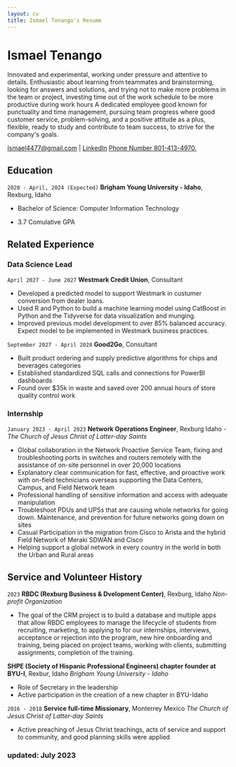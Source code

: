 ```yaml
---
layout: cv
title: Ismael Tenango's Resume
---
```

# Ismael Tenango

Innovated and experimental, working under pressure and attentive to details. Enthusiastic about learning from teammates and brainstorming, looking for answers and solutions, and trying not to make more problems in the team or project, investing time out of the work schedule to be more productive during work hours
A dedicated employee good known for punctuality and time management, pursuing team progress where good customer service, problem-solving, and a positive attitude as a plus, flexible, ready to study and contribute to team success, to strive for the company's goals.

<div id="webaddress">
  <a href = "mailto: ismael4477@gmail.com">Ismael4477@gmail.com</a>
<!-- | <a href="https://byuidatascience.github.io/development.html">Data Science Program</a> -->
| <a href="https://www.linkedin.com/in/ismael-tenango1998/">LinkedIn</a>
<!-- | <a href="https://github.com/byuids-resumes">GitHub</a> -->
  <a href="tel:8014134970">Phone Number 801-413-4970.</a>
</div>

<!-- https://www.monique.tech/the-art-of-markdown -->

## Education

`2020 - April, 2024 (Expected)`
__Brigham Young University - Idaho__, Rexburg, Idaho

- Bachelor of Science: Computer Information Technology 

- 3.7 Comulative GPA



## Related Experience



### Data Science Lead

`April 2027 - June 2027`
__Westmark Credit Union__, Consultant

- Developed a predicted model to support Westmark in custumer conversion from dealer loans.
- Used R and Python to build a machine learning model using CatBoost in Python and the Tidyverse for data visualization and munging. 
- Improved previous model development to over 85% balanced accuracy. Expect model to be implemented in Westmark business practices.

`September 2027 - April 2028`
__Good2Go__, Consultant

- Built product ordering and supply predictive algorithms for chips and beverages categories
- Established standardized SQL calls and connections for PowerBI dashboards
- Found over $35k in waste and saved over 200 annual hours of store quality control work 


### Internship

`January 2023 - April 2023`
__Network Operations Engineer__, Rexburg Idaho - 
_The Church of Jesus Christ of Latter-day Saints_
- Global collaboration in the Network Proactive Service Team, fixing and troubleshooting ports in switches and routers remotely with the assistance of on-site personnel in over 20,000 locations
- Explanatory clear communication for fast, effective, and proactive work with on-field technicians overseas supporting the Data Centers, Campus, and Field Network team
- Professional handling of sensitive information and access with adequate manipulation 
- Troubleshoot PDUs and UPSs that are causing whole networks for going down. Maintenance, and prevention for future networks going down on sites
- Casual Participation in the migration from Cisco to Arista and the hybrid Field Network of Meraki SDWAN and Cisco
- Helping support a global network in every country in the world in both the Urban and Rural areas




## Service and Volunteer History

`2023`
__RBDC (Rexburg Business & Dvelopment Center)__, Rexburg, Idaho
_Non-profit Organization_
- The goal of the CRM project is to build a database and multiple apps that allow RBDC employees
to manage the lifecycle of students from recruiting, marketing, to applying to for our internships,
interviews, acceptance or rejection into the program, new hire onboarding and training, being
placed on project teams, working with clients, submitting assignments, completion of the
training.

__SHPE (Society of Hispanic Professional Engineers) chapter founder at BYU-I__, Rexbur, Idaho
_Brigham Young University - Idaho_
- Role of Secretary in the leadership
- Active participation in the creation of a new chapter in BYU-Idaho

`2016 - 2018`
__Service full-time Missionary__, Monterrey Mexico
_The Church of Jesus Christ of Latter-day Saints_
- Active preaching of Jesus Christ teachings, acts of service and support to community, and good planning skills were applied


### updated: July 2023


